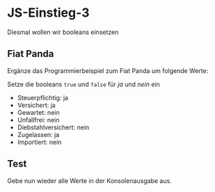 # JS-Einstieg-3

Diesmal wollen wir booleans einsetzen

## Fiat Panda
Ergänze das Programmierbeispiel zum Fiat Panda um folgende Werte:

Setze die booleans `true` und `false` für _ja_ und _nein_ ein

* Steuerpflichtig: ja
* Versichert: ja
* Gewartet: nein
* Unfallfrei: nein
* Diebstahlversichert: nein
* Zugelassen: ja
* Importiert: nein

## Test
Gebe nun wieder alle Werte in der Konsolenausgabe aus.
